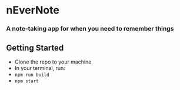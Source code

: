 # nEverNote
### A note-taking app for when you need to remember things

## Getting Started
- Clone the repo to your machine
- In your terminal, run:
- `npm run build`
- `npm start`

